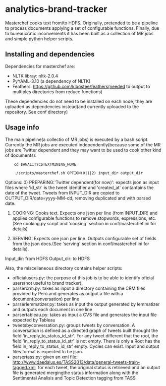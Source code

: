 analytics-brand-tracker
=======================

Masterchef  cooks text from/to HDFS. Originally, pretended to be a  pipeline to process documents applying a set of configurable functions. Finally, due to
bureaucratic inconvenients it has been built as a collection of MR jobs and simple python helper scripts.


Installing and dependencies
------------
Dependencies for  masterchef are:
* NLTK libray: nltk-2.0.4
* PyYAML-3.10 (a dependency of NLTK)
* Feathers:  https://github.com/klbostee/feathers(needed to output to multiples directories from reduce functions)

These dependencies do not need to be installed on each node, they are uploaded as dependencies instead(and currently uploaded to the repository. See conf directory)


Usage info
------------
The main pipeline(a collectio of MR jobs) is executed by a bash script. Currently the MR jobs are executed independently(because some of the MR jobs are
Twitter dependent and they may want to be used to cook other kind of documents):

```
    cd $ANALITYCSTEXTMINING_HOME

    ./scripts/masterchef.sh OPTION(0|1|2) input_dir output_dir
```
Options:
0) PREPARING:'Twitter dependent(for now)': expects json as input files where 'id_str' is the tweet identifier and 'created_at' contantains
the date of the tweet. Tweets from INPUT_DIR are copied to OUTPUT_DIR/date=yyyy-MM-dd, removing duplicated and with parsed date.

1) COOKING: Cooks text. Expects one json per line (from INPUT_DIR) and applies configurable functions to remove stopwords, expressions, etc. (See cooking.py script and 'cooking' section in conf/masterchef.ini for details)

2) SERVING: Expects one json per line. Outputs configurable set of fields from the json docs.(See 'serving' section in conf/masterchef.ini for details).


Input_dir: from HDFS
Output_dir: to HDFS


Also, the miscellaneous directory contains helper scripts:
* officialusers.py: the purpose of this job is to be able to identify oficial users(not useful to brand tracker).
* parsercrm.py: takes as input a directory containing the CRM files provided by Perú and generates as output a file with a document(conversation) per line 
* parserlemmatizer.py: takes as input the output generated by lemmatizer and outputs each document in one line
* parsertableau.py: takes as input a CVS file and generates the input file expected by Tableau
* tweetsbyconversation.py: groups tweets by conversation. A conversation is defined as a directed graph of tweets built throught
the field 'in_reply_to_status_id_str'. For any tweet different that the root, the field 'in_reply_to_status_id_str'
is not empty. There is only a Root has the field in_reply_to_status_id_str' empty. Cycles can exist. Input and output files format is expected to be json.
* parsertass.py: given an xml file: http://www.daedalus.es/TASS2013/data/general-tweets-train-tagged.xml, for each tweet, the original status is retrieved 
and an output file is generated mergingthe status information along with the Sentimental Analisis and Topic Detection tagging from TASS
